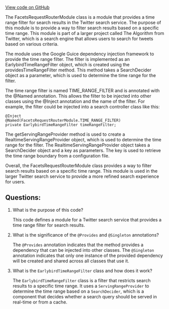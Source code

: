 [View code on GitHub](https://github.com/misbahsy/the-algorithm/src/java/com/twitter/search/earlybird_root/routers/FacetsRequestRouterModule.java)

The FacetsRequestRouterModule class is a module that provides a time range filter for search results in the Twitter search service. The purpose of this module is to provide a way to filter search results based on a specific time range. This module is part of a larger project called The Algorithm from Twitter, which is a search engine that allows users to search for tweets based on various criteria.

The module uses the Google Guice dependency injection framework to provide the time range filter. The filter is implemented as an EarlybirdTimeRangeFilter object, which is created using the providesTimeRangeFilter method. This method takes a SearchDecider object as a parameter, which is used to determine the time range for the filter.

The time range filter is named TIME_RANGE_FILTER and is annotated with the @Named annotation. This allows the filter to be injected into other classes using the @Inject annotation and the name of the filter. For example, the filter could be injected into a search controller class like this:

```
@Inject
@Named(FacetsRequestRouterModule.TIME_RANGE_FILTER)
private EarlybirdTimeRangeFilter timeRangeFilter;
```

The getServingRangeProvider method is used to create a RealtimeServingRangeProvider object, which is used to determine the time range for the filter. The RealtimeServingRangeProvider object takes a SearchDecider object and a key as parameters. The key is used to retrieve the time range boundary from a configuration file.

Overall, the FacetsRequestRouterModule class provides a way to filter search results based on a specific time range. This module is used in the larger Twitter search service to provide a more refined search experience for users.
## Questions: 
 1. What is the purpose of this code?
    
    This code defines a module for a Twitter search service that provides a time range filter for search results.

2. What is the significance of the `@Provides` and `@Singleton` annotations?
    
    The `@Provides` annotation indicates that the method provides a dependency that can be injected into other classes. The `@Singleton` annotation indicates that only one instance of the provided dependency will be created and shared across all classes that use it.

3. What is the `EarlybirdTimeRangeFilter` class and how does it work?
    
    The `EarlybirdTimeRangeFilter` class is a filter that restricts search results to a specific time range. It uses a `ServingRangeProvider` to determine the time range based on a `SearchDecider`, which is a component that decides whether a search query should be served in real-time or from a cache.